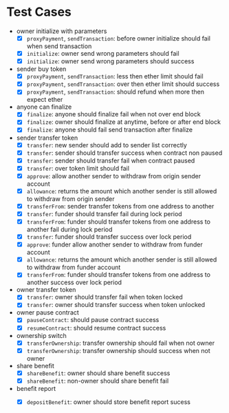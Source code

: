 # Test Cases

- owner initialize with parameters
    - [x] `proxyPayment`, `sendTransaction`: before owner initialize should fail when send transaction
    - [x] `initialize`: owner send wrong parameters should fail
    - [x] `initialize`: owner send wrong parameters should success
- sender buy token
    - [x] `proxyPayment`, `sendTransaction`: less then ether limit should fail
    - [x] `proxyPayment`, `sendTransaction`: over then ether limit should success
    - [x] `proxyPayment`, `sendTransaction`: should refund when more then expect ether
- anyone can finalize 
    - [x] `finalize`: anyone should finalize fail when not over end block
    - [x] `finalize`: owner should finalize at anytime, before or after end block
    - [x] `finalize`: anyone should fail send transaction after finalize
- sender transfer token
    - [x] `transfer`: new sender should add to sender list correctly
    - [x] `transfer`: sender should transfer success when contract non paused
    - [x] `transfer`: sender should transfer fail when contract paused
    - [x] `transfer`: over token limit should fail
    - [x] `approve`: allow another sender to withdraw from origin sender account
    - [x] `allowance`: returns the amount which another sender is still allowed to withdraw from origin sender
    - [x] `transferFrom`: sender transfer tokens from one address to another
    - [x] `transfer`: funder should transfer fail during lock period
    - [x] `transferFrom`: funder should transfer tokens from one address to another fail during lock period
    - [x] `transfer`: funder should transfer success over lock period
    - [x] `approve`: funder allow another sender to withdraw from funder account
    - [x] `allowance`: returns the amount which another sender is still allowed to withdraw from funder account
    - [x] `transferFrom`: funder should transfer tokens from one address to another success over lock period
- owner transfer token
    - [x] `transfer`: owner should transfer fail when token locked
    - [x] `transfer`: owner should transfer success when token unlocked
- owner pause contract
    - [x] `pauseContract`: should pause contract success
    - [x] `resumeContract`: should resume contract success
- ownership switch
    - [x] `transferOwnership`: transfer ownership should fail when not owner
    - [x] `transferOwnership`: transfer ownership should success when not owner
- share benefit
    - [x] `shareBenefit`: owner should share benefit success
    - [x] `shareBenefit`: non-owner should share benefit fail
- benefit report
    - [x] `depositBenefit`: owner should store benefit report sucess
    